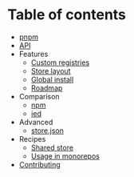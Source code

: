 # Table of contents

* [pnpm](../README.md)
* [API](api.md)
* Features
  * [Custom registries](custom-registries.md)
  * [Store layout](store-layout.md)
  * [Global install](global-install.md)
  * [Roadmap](roadmap.md)
* Comparison
  * [npm](vs-npm.md)
  * [ied](vs-ied.md)
* Advanced
  * [store.json](store-json.md)
* Recipes
  * [Shared store](recipes/shared-store.md)
  * [Usage in monorepos](recipes/usage-in-monorepos.md)
* [Contributing](../CONTRIBUTING.md)
